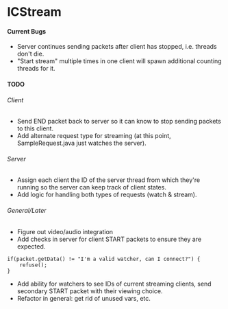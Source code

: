 # ICStream

#### Current Bugs
* Server continues sending packets after client has stopped, i.e. threads don't die.
* "Start stream" multiple times in one client will spawn additional counting threads for it.

#### TODO

###### Client
* Send END packet back to server so it can know to stop sending packets to this client.
* Add alternate request type for streaming (at this point, SampleRequest.java just watches the server).

###### Server
* Assign each client the ID of the server thread from which they're running so the server can keep track of client states.
* Add logic for handling both types of requests (watch & stream).

###### General/Later
* Figure out video/audio integration
* Add checks in server for client START packets to ensure they are expected.

```
if(packet.getData() != "I'm a valid watcher, can I connect?") {
    refuse();
}
```
* Add ability for watchers to see IDs of current streaming clients, send secondary START packet with their viewing choice.
* Refactor in general: get rid of unused vars, etc.